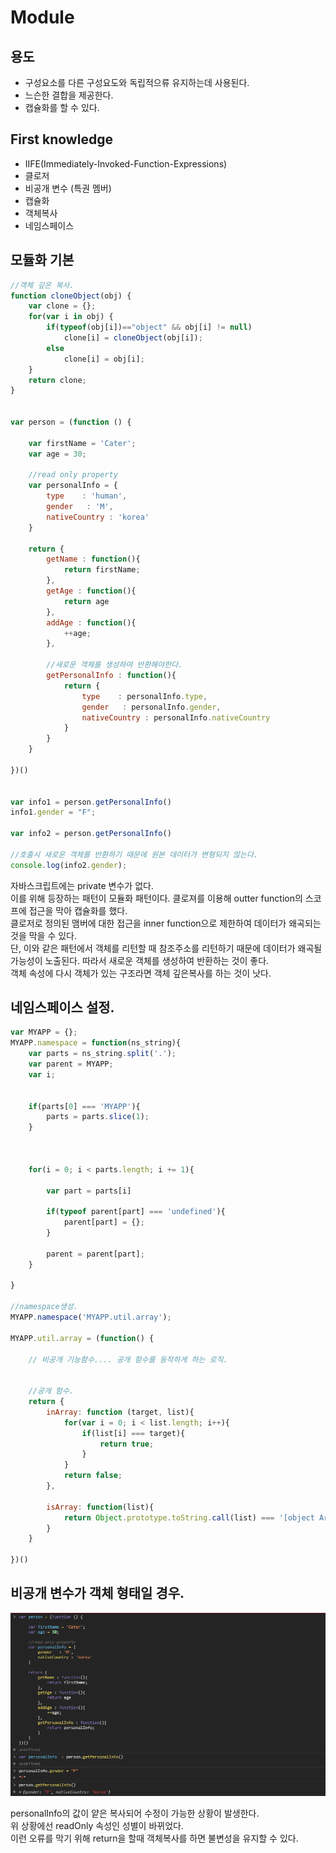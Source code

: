 # Module



## 용도
- 구성요소를 다른 구성요도와 독립적으류 유지하는데 사용된다.
- 느슨한 결합을 제공한다.
- 캡슐화를 할 수 있다.

## First knowledge
- IIFE(Immediately-Invoked-Function-Expressions)
- 클로저
- 비공개 변수 (특권 멤버)
- 캡슐화
- 객체복사
- 네임스페이스



## 모듈화 기본
```js
//객체 깊은 복사.
function cloneObject(obj) {
    var clone = {};
    for(var i in obj) {
        if(typeof(obj[i])=="object" && obj[i] != null)
            clone[i] = cloneObject(obj[i]);
        else
            clone[i] = obj[i];
    }
    return clone;
}


var person = (function () {
    
    var firstName = 'Cater';
    var age = 30;

    //read only property
    var personalInfo = {
        type    : 'human', 
        gender   : 'M',
        nativeCountry : 'korea'
    }

    return {
        getName : function(){
            return firstName;
        },
        getAge : function(){
            return age
        },
        addAge : function(){
            ++age;
        },

        //새로운 객체를 생성하여 반환해야한다.
        getPersonalInfo : function(){
            return {
                type    : personalInfo.type, 
                gender   : personalInfo.gender,
                nativeCountry : personalInfo.nativeCountry
            }
        }   
    }

})()


var info1 = person.getPersonalInfo()
info1.gender = "F";

var info2 = person.getPersonalInfo()

//호출시 새로운 객체를 반환하기 때문에 원본 데이터가 변형되지 않는다.
console.log(info2.gender);

```

자바스크립트에는 private 변수가 없다.  
이를 위해 등장하는 패턴이 모듈화 패턴이다.
클로져를 이용해 outter function의 스코프에 접근을 막아 캡슐화를 했다.  
클로저로 정의된 맴버에 대한 접근을 inner function으로 제한하여 데이터가 왜곡되는 것을 막을 수 있다.  
단, 이와 같은 패턴에서 객체를 리턴할 때 참조주소를 리턴하기 때문에 데이터가 왜곡될 가능성이 노출된다. 따라서 새로운 객체를 생성하여 반환하는 것이 좋다.  
객체 속성에 다시 객체가 있는 구조라면 객체 깊은복사를 하는 것이 낫다.
      


## 네임스페이스 설정.

```js
var MYAPP = {};
MYAPP.namespace = function(ns_string){
    var parts = ns_string.split('.');
    var parent = MYAPP;
    var i;


    if(parts[0] === 'MYAPP'){
        parts = parts.slice(1);
    }

  

    for(i = 0; i < parts.length; i += 1){

        var part = parts[i]
        
        if(typeof parent[part] === 'undefined'){
            parent[part] = {};
        }

        parent = parent[part];
    }
    
}

//namespace생성.
MYAPP.namespace('MYAPP.util.array');

MYAPP.util.array = (function() {

    // 비공개 기능함수.... 공개 함수를 동작하게 하는 로직.


    //공개 함수.
    return {
        inArray: function (target, list){
            for(var i = 0; i < list.length; i++){
                if(list[i] === target){
                    return true;
                }
            }
            return false;
        },

        isArray: function(list){
            return Object.prototype.toString.call(list) === '[object Array]'
        }
    }

})()

```




## 비공개 변수가 객체 형태일 경우.
![](/resource/img/javascript/desingPattern_module.png)


personalInfo의 값이 얕은 복사되어 수정이 가능한 상황이 발생한다.  
위 상황에선 readOnly 속성인 성별이 바뀌었다.  
이런 오류를 막기 위해 return을 할때 객체복사를 하면 불변성을 유지할 수 있다.
